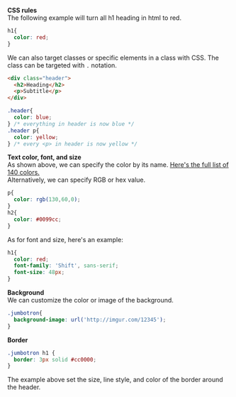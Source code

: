 **CSS rules**  
The following example will turn all h1 heading in html to red.  
```css
h1{
  color: red;
}
```
We can also target classes or specific elements in a class with CSS. The class can be targeted with `.` notation.   
```html
<div class="header">
  <h2>Heading</h2>
  <p>Subtitle</p>
</div>
```
```css
.header{
  color: blue;
} /* everything in header is now blue */
.header p{
  color: yellow;
} /* every <p> in header is now yellow */
```
**Text color, font, and size**  
As shown above, we can specify the color by its name. [Here's the full list of 140 colors.](http://www.crockford.com/wrrrld/color.html)  
Alternatively, we can specify RGB or hex value.  
```css
p{
  color: rgb(130,60,0);
}
h2{
  color: #0099cc; 
}
```
As for font and size, here's an example:  
```css
h1{
  color: red;
  font-family: 'Shift', sans-serif;
  font-size: 48px;
}
```
**Background**  
We can customize the color or image of the background.  
```css
.jumbotron{
  background-image: url('http://imgur.com/12345');
}
```
**Border**
```css
.jumbotron h1 {
  border: 3px solid #cc0000;
}
```
The example above set the size, line style, and color of the border around the header.  
